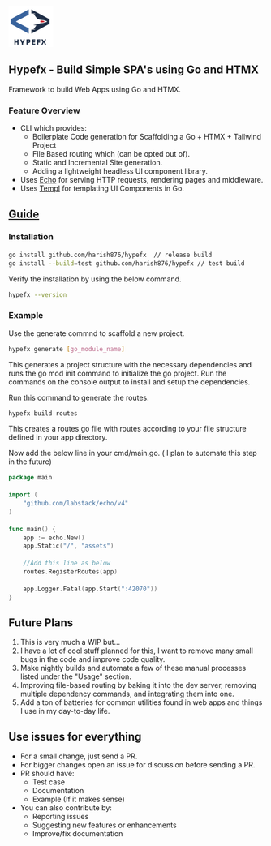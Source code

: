 <a href="https://github.com/harish876/hypefx"><img height="80" src="docs/hypefx-logo.png"></a>

## Hypefx - Build Simple SPA's using Go and HTMX

Framework to build Web Apps using Go and HTMX.

### Feature Overview
 
- CLI which provides:
    - Boilerplate Code generation for Scaffolding a Go + HTMX + Tailwind Project
    - File Based routing which (can be opted out of).
    - Static and Incremental Site generation.
    - Adding a lightweight headless UI component library.
- Uses <a href="https://github.com/labstack/echo " >Echo</a> for serving HTTP requests, rendering pages and middleware.
- Uses <a href="https://github.com/a-h/templ">Templ</a> for templating UI Components in Go.


## [Guide](https://echo.labstack.com/guide)

### Installation

```sh
go install github.com/harish876/hypefx  // release build
go install --build=test github.com/harish876/hypefx // test build
```

Verify the installation by using the below command.
```sh
hypefx --version
```

### Example

Use the generate commnd to scaffold a new project.
```sh
hypefx generate [go_module_name]
```
This generates a project structure with the necessary dependencies and runs the go mod init command to initialize the go project. Run the commands on the console output to install and setup the dependencies.

Run this command to generate the routes.
```sh
hypefx build routes
```
This creates a routes.go file with routes according to your file structure defined in your app directory.

Now add the below line in your cmd/main.go. ( I plan to automate this step in the future)
```go
package main

import (
	"github.com/labstack/echo/v4"
)

func main() {
	app := echo.New()
	app.Static("/", "assets")

    //Add this line as below
    routes.RegisterRoutes(app)

	app.Logger.Fatal(app.Start(":42070"))
}
```

## Future Plans
1. This is very much a WIP but...
2. I have a lot of cool stuff planned for this, I want to remove many small bugs in the code and improve code quality.
3. Make nightly builds and automate a few of these manual processes listed under the "Usage" section.
4. Improving file-based routing by baking it into the dev server, removing multiple dependency commands, and integrating them into one.
5. Add a ton of batteries for common utilities found in web apps and things I use in my day-to-day life.

## Use issues for everything

- For a small change, just send a PR.
- For bigger changes open an issue for discussion before sending a PR.
- PR should have:
  - Test case
  - Documentation
  - Example (If it makes sense)
- You can also contribute by:
  - Reporting issues
  - Suggesting new features or enhancements
  - Improve/fix documentation
